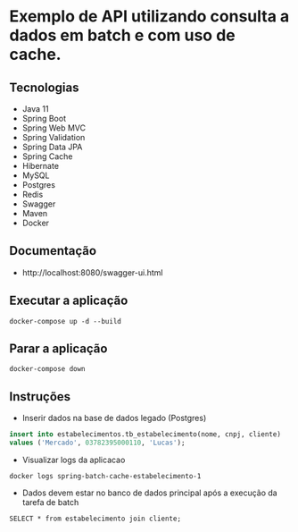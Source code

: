 # Exemplo de API utilizando consulta a dados em batch e com uso de cache.

## Tecnologias

- Java 11
- Spring Boot
- Spring Web MVC
- Spring Validation
- Spring Data JPA
- Spring Cache
- Hibernate
- MySQL
- Postgres
- Redis
- Swagger
- Maven
- Docker

## Documentação 

- http://localhost:8080/swagger-ui.html

## Executar a aplicação

```shell
docker-compose up -d --build
```

## Parar a aplicação

```shell
docker-compose down
```

## Instruções

- Inserir dados na base de dados legado (Postgres)

```sql
insert into estabelecimentos.tb_estabelecimento(nome, cnpj, cliente)
values ('Mercado', 03782395000110, 'Lucas');
```

- Visualizar logs da aplicacao

```shell
docker logs spring-batch-cache-estabelecimento-1
```

- Dados devem estar no banco de dados principal após a execução da tarefa de batch

```shell
SELECT * from estabelecimento join cliente;
```
